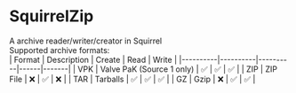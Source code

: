 # SquirrelZip
A archive reader/writer/creator in Squirrel <br>
Supported archive formats: <br>
| Format   | Description | Create | Read | Write |
|----------|----------|----------|------|-------|
| VPK | Valve PaK (Source 1 only) | ✅ | ✅ | ✅ |
| ZIP | ZIP File | ❌ | ✅ | ❌ |
| TAR | Tarballs | ✅ | ✅ | ✅ |
| GZ | Gzip | ❌ | ✅ | ✅ |
